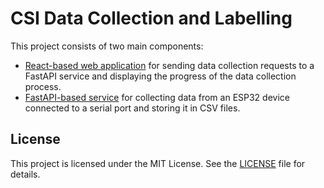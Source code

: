 # CSI Data Collection and Labelling

This project consists of two main components:

- [React-based web application](./frontend/README.md) for sending data collection requests to a FastAPI service and displaying the progress of the data collection process.
- [FastAPI-based service](./backend/README.md) for collecting data from an ESP32 device connected to a serial port and storing it in CSV files.

## License

This project is licensed under the MIT License. See the [LICENSE](./LICENSE) file for details.
